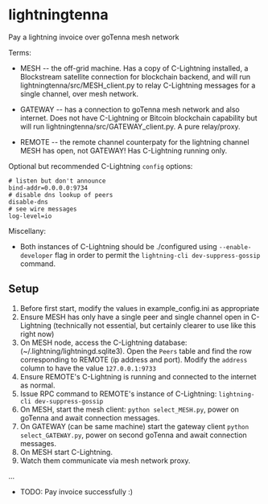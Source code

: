 # lightningtenna

Pay a lightning invoice over goTenna mesh network

Terms:

* MESH -- the off-grid machine. Has a copy of C-Lightning installed, a Blockstream satellite connection for blockchain backend, and will run lightningtenna/src/MESH_client.py to relay C-Lightning messages for a single channel, over mesh network.

* GATEWAY -- has a connection to goTenna mesh network and also internet. Does not have C-Lightning or Bitcoin blockchain capability but will run lightningtenna/src/GATEWAY_client.py. A pure relay/proxy.

* REMOTE -- the remote channel counterpaty for the lightning channel MESH has open, not GATEWAY! Has C-Lightning running only.

Optional but recommended C-Lightning `config` options:

```
# listen but don't announce
bind-addr=0.0.0.0:9734
# disable dns lookup of peers
disable-dns
# see wire messages
log-level=io
```

Miscellany:

* Both instances of C-Lightning should be ./configured using `--enable-developer` flag in order to permit the `lightning-cli dev-suppress-gossip` command.

## Setup

1) Before first start, modify the values in example_config.ini as appropriate
1) Ensure MESH has only have a single peer and single channel open in C-Lightning (technically not essential, but certainly clearer to use like this right now)
1) On MESH node, access the C-Lightning database: (~/.lightning/lightningd.sqlite3). Open the `Peers` table and find the row corresponding to REMOTE (ip address and port). Modify the `address` column to have the value `127.0.0.1:9733` 
1) Ensure REMOTE's C-Lightning is running and connected to the internet as normal.
1) Issue RPC command to REMOTE's instance of C-Lightning: `lightning-cli dev-suppress-gossip`
1) On MESH, start the mesh client: `python select_MESH.py`, power on goTenna and await connection messages.
1) On GATEWAY (can be same machine) start the gateway client `python select_GATEWAY.py`, power on second goTenna and await connection messages.
1) On MESH start C-Lightning.
1) Watch them communicate via mesh network proxy.

...

* TODO: Pay invoice successfully :)
